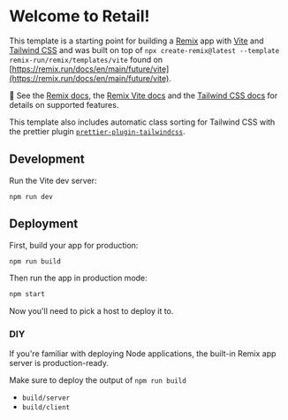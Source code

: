 # Welcome to Retail!

This template is a starting point for building a [Remix](https://remix.run) app with [Vite](https://vitejs.dev) and [Tailwind CSS](https://tailwindcss.com) and was built on top of `npx create-remix@latest --template remix-run/remix/templates/vite` found on [https://remix.run/docs/en/main/future/vite](https://remix.run/docs/en/main/future/vite).

📖 See the [Remix docs](https://remix.run/docs), the [Remix Vite docs](https://remix.run/docs/en/main/future/vite) and the [Tailwind CSS docs](https://tailwindcss.com/docs/installation) for details on supported features.

This template also includes automatic class sorting for Tailwind CSS with the prettier plugin [`prettier-plugin-tailwindcss`](https://tailwindcss.com/blog/automatic-class-sorting-with-prettier).

## Development

Run the Vite dev server:

```shellscript
npm run dev
```

## Deployment

First, build your app for production:

```sh
npm run build
```

Then run the app in production mode:

```sh
npm start
```

Now you'll need to pick a host to deploy it to.

### DIY

If you're familiar with deploying Node applications, the built-in Remix app server is production-ready.

Make sure to deploy the output of `npm run build`

- `build/server`
- `build/client`
